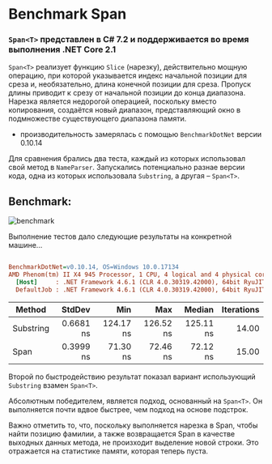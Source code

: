 ﻿# Benchmark Span

### ```Span<T>``` представлен в C# 7.2 и поддерживается во время выполнения .NET Core 2.1

```Span<T>``` реализует функцию ```Slice``` (нарезку), действительно мощную операцию, при которой
указывается индекс начальной позиции для среза и, необязательно, длина конечной позиции
для среза. Пропуск длины приводит к срезу от начальной позиции до конца диапазона.
Нарезка является недорогой операцией, поскольку вместо копирования, создаётся новый
диапазон, представляющий окно в подмножестве существующего диапазона памяти.

* производительность замерялась с помощью ```BenchmarkDotNet``` версии 0.10.14

Для сравнения брались два теста, каждый из которых использовал свой метод в ```NameParser```.
Запускались потенциально разнае версии кода, одна из которых использовала ```Substring```, а
другая – ```Span<T>```.

## Benchmark:

![benchmark](benchmark.gif)

Выполнение тестов дало следующие результаты на конкретной машине…

``` ini

BenchmarkDotNet=v0.10.14, OS=Windows 10.0.17134
AMD Phenom(tm) II X4 945 Processor, 1 CPU, 4 logical and 4 physical cores
  [Host]     : .NET Framework 4.6.1 (CLR 4.0.30319.42000), 64bit RyuJIT-v4.7.3132.0
  DefaultJob : .NET Framework 4.6.1 (CLR 4.0.30319.42000), 64bit RyuJIT-v4.7.3132.0


```
|    Method |    StdDev |       Min |       Max |    Median | Iterations |
|---------- |----------:|----------:|----------:|----------:|-----------:|
| Substring | 0.6681 ns | 124.17 ns | 126.52 ns | 125.11 ns |      14.00 |
|      Span | 0.3999 ns |  71.30 ns |  72.46 ns |  72.12 ns |      15.00 |


Второй по быстродействию результат показал вариант использующий ```Substring``` взамен ```Span<T>```.

Абсолютным победителем, является подход, основанный на ```Span<T>```. Он выполняется почти
вдвое быстрее, чем подход на основе подстрок.

Важно отметить то, что, поскольку выполняется нарезка в Span, чтобы найти позицию фамилии,
а также возвращается Span в качестве выходных данных метода, не произходит выделение
новой строки.
Это отражается на статистике памяти, которая теперь пуста.
